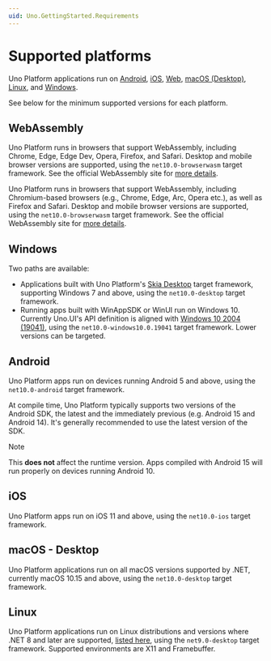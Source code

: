 ```yaml
---
uid: Uno.GettingStarted.Requirements
---
```


# Supported platforms

Uno Platform applications run on [Android](#android), [iOS](#ios), [Web](#webassembly), [macOS (Desktop)](#macos---desktop), [Linux](#linux), and [Windows](#windows).

See below for the minimum supported versions for each platform.

## WebAssembly

Uno Platform runs in browsers that support WebAssembly, including Chrome, Edge, Edge Dev, Opera, Firefox, and Safari. Desktop and mobile browser versions are supported, using the `net10.0-browserwasm` target framework. See the official WebAssembly site for [more details](https://webassembly.org/roadmap).

Uno Platform runs in browsers that support WebAssembly, including Chromium-based browsers (e.g., Chrome, Edge, Arc, Opera etc.), as well as Firefox and Safari. Desktop and mobile browser versions are supported, using the `net10.0-browserwasm` target framework. See the official WebAssembly site for [more details](https://webassembly.org/roadmap).

## Windows

Two paths are available:

- Applications built with Uno Platform's [Skia Desktop](xref:Uno.Skia.Desktop) target framework, supporting Windows 7 and above, using the `net10.0-desktop` target framework.
- Running apps built with WinAppSDK or WinUI run on Windows 10. Currently Uno.UI's API definition is aligned with [Windows 10 2004 (19041)](https://learn.microsoft.com/windows/uwp/whats-new/windows-10-build-19041), using the `net10.0-windows10.0.19041` target framework. Lower versions can be targeted.

## Android

Uno Platform apps run on devices running Android 5 and above, using the `net10.0-android` target framework.

At compile time, Uno Platform typically supports two versions of the Android SDK, the latest and the immediately previous (e.g. Android 15 and Android 14). It's generally recommended to use the latest version of the SDK.

> [!NOTE]
> This **does not** affect the runtime version. Apps compiled with Android 15 will run properly on devices running Android 10.

## iOS

Uno Platform apps run on iOS 11 and above, using the `net10.0-ios` target framework.

## macOS - Desktop

Uno Platform applications run on all macOS versions supported by .NET, currently macOS 10.15 and above, using the `net10.0-desktop` target framework.

## Linux

Uno Platform applications run on Linux distributions and versions where .NET 8 and later are supported, [listed here](https://learn.microsoft.com/dotnet/core/install/linux), using the `net9.0-desktop` target framework. Supported environments are X11 and Framebuffer.
